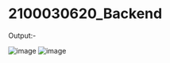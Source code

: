 # 2100030620_Backend

Output:-

![image](https://github.com/rlvasavi/2100030620_Backend/assets/109660775/b548bae4-03e8-4db2-ab09-457988f3f7e0)
![image](https://github.com/rlvasavi/2100030620_Backend/assets/109660775/7eb42a0b-ab3b-461e-a3d1-7153c206880b)

